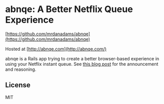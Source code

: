 # abnqe: A Better Netflix Queue Experience

[https://github.com/mrdanadams/abnqe](https://github.com/mrdanadams/abnqe)

Hosted at [http://abnqe.com](http://abnqe.com/)

abnqe is a Rails app trying to create a better browser-based experience in using your Netflix instant queue. See [this blog post](http://mrdanadams.com/2012/abnqe/) for the announcement and reasoning.

## License

MIT
